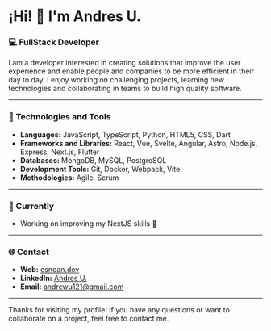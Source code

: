 # ¡Hi! 👋 I'm Andres U.

### 💻 FullStack Developer

I am a developer interested in creating solutions that improve the user experience and enable people and companies to be more efficient in their day to day. I enjoy working on challenging projects, learning new technologies and collaborating in teams to build high quality software.

---

### 🔧 Technologies and Tools
- **Languages:** JavaScript, TypeScript, Python, HTML5, CSS, Dart
- **Frameworks and Libraries:** React, Vue, Svelte, Angular, Astro, Node.js, Express, Next.js, Flutter
- **Databases:** MongoDB, MySQL, PostgreSQL
- **Development Tools:** Git, Docker, Webpack, Vite
- **Methodologies:** Agile, Scrum

---

### 🌱 Currently
- Working on improving my NextJS skills 🌱

---

### 🌐 Contact
- **Web:** [esnoan.dev](https://esnoan.dev/)
- **LinkedIn:** [Andres U.](https://www.linkedin.com/in/andres-urbano-alban/)
- **Email:** andrewu121@gmail.com

---

Thanks for visiting my profile! If you have any questions or want to collaborate on a project, feel free to contact me.
